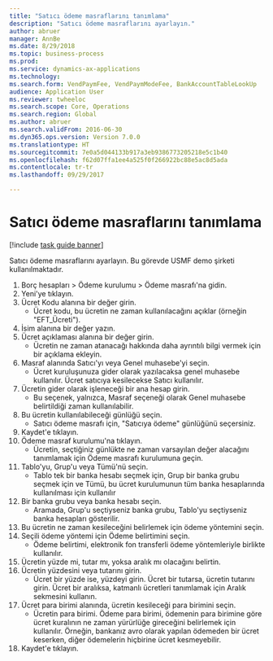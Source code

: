 ```yaml
--- 
title: "Satıcı ödeme masraflarını tanımlama"
description: "Satıcı ödeme masraflarını ayarlayın."
author: abruer
manager: AnnBe
ms.date: 8/29/2018
ms.topic: business-process
ms.prod: 
ms.service: dynamics-ax-applications
ms.technology: 
ms.search.form: VendPaymFee, VendPaymModeFee, BankAccountTableLookUp
audience: Application User
ms.reviewer: twheeloc
ms.search.scope: Core, Operations
ms.search.region: Global
ms.author: abruer
ms.search.validFrom: 2016-06-30
ms.dyn365.ops.version: Version 7.0.0
ms.translationtype: HT
ms.sourcegitcommit: 7e0a5d044133b917a3eb9386773205218e5c1b40
ms.openlocfilehash: f62d07ffa1ee4a525f0f266922bc88e5ac8d5ada
ms.contentlocale: tr-tr
ms.lasthandoff: 09/29/2017

---
```

# <a name="define-vendor-payment-fees"></a>Satıcı ödeme masraflarını tanımlama

[!include [task guide banner](../../includes/task-guide-banner.md)]

Satıcı ödeme masraflarını ayarlayın. Bu görevde USMF demo şirketi kullanılmaktadır.

1. Borç hesapları > Ödeme kurulumu > Ödeme masrafı'na gidin.
2. Yeni'ye tıklayın.
3. Ücret Kodu alanına bir değer girin.
    * Ücret kodu, bu ücretin ne zaman kullanılacağını açıklar (örneğin "EFT_Ücreti").  
4. İsim alanına bir değer yazın.
5. Ücret açıklaması alanına bir değer girin.
    * Ücretin ne zaman atanacağı hakkında daha ayrıntılı bilgi vermek için bir açıklama ekleyin.  
6. Masraf alanında Satıcı'yı veya Genel muhasebe'yi seçin.
    * Ücret kuruluşunuza gider olarak yazılacaksa genel muhasebe kullanılır.  Ücret satıcıya kesilecekse Satıcı kullanılır.  
7. Ücretin gider olarak işleneceği bir ana hesap girin.
    * Bu seçenek, yalnızca, Masraf seçeneği olarak Genel muhasebe belirtildiği zaman kullanılabilir.  
8. Bu ücretin kullanılabileceği günlüğü seçin. 
    * Satıcı ödeme masrafı için, "Satıcıya ödeme" günlüğünü seçersiniz.  
9. Kaydet'e tıklayın.
10. Ödeme masraf kurulumu'na tıklayın.
    * Ücretin, seçtiğiniz günlükte ne zaman varsayılan değer alacağını tanımlamak için Ödeme masrafı kurulumuna geçin.  
11. Tablo'yu, Grup'u veya Tümü'nü seçin.
    * Tablo tek bir banka hesabı seçmek için, Grup bir banka grubu seçmek için ve Tümü, bu ücret kurulumunun tüm banka hesaplarında kullanılması için kullanılır  
12. Bir banka grubu veya banka hesabı seçin.
    * Aramada, Grup'u seçtiyseniz banka grubu, Tablo'yu seçtiyseniz banka hesapları gösterilir.  
13. Bu ücretin ne zaman kesileceğini belirlemek için ödeme yöntemini seçin.
14. Seçili ödeme yöntemi için Ödeme belirtimini seçin.
    * Ödeme belirtimi, elektronik fon transferli ödeme yöntemleriyle birlikte kullanılır.  
15. Ücretin yüzde mi, tutar mı, yoksa aralık mı olacağını belirtin.
16. Ücretin yüzdesini veya tutarını girin.
    * Ücret bir yüzde ise, yüzdeyi girin. Ücret bir tutarsa, ücretin tutarını girin. Ücret bir aralıksa, katmanlı ücretleri tanımlamak için Aralık sekmesini kullanın.  
17. Ücret para birimi alanında, ücretin kesileceği para birimini seçin.
    * Ücretin para birimi. Ödeme para birimi, ödemenin para birimine göre ücret kuralının ne zaman yürürlüğe gireceğini belirlemek için kullanılır. Örneğin, bankanız avro olarak yapılan ödemeden bir ücret keserken, diğer ödemelerin hiçbirine ücret kesmeyebilir.  
18. Kaydet'e tıklayın.


